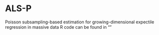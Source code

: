 # ALS-P
Poisson subsampling-based estimation for growing-dimensional expectile regression in massive data
R code can be found in “”
